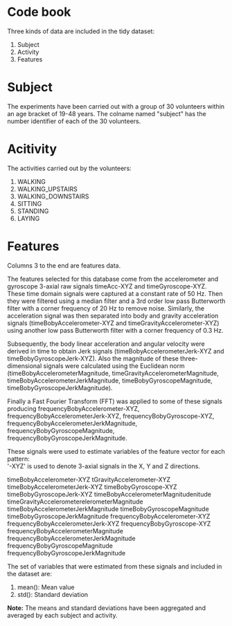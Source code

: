 Code book
=========
Three kinds of data are included in the tidy dataset:

1. Subject
2. Activity
3. Features


Subject
========
The experiments have been carried out with a group of 30 volunteers within an age bracket of 19-48 years. The colname named "subject" has the number identifier of each of the 30 volunteers.


Acitivity
==========
The activities carried out by the volunteers:

1. WALKING
2. WALKING_UPSTAIRS
3. WALKING_DOWNSTAIRS
4. SITTING
5. STANDING
6. LAYING


Features 
==========
Columns 3 to the end are features data.

The features selected for this database come from the accelerometer and gyroscope 3-axial raw signals timeAcc-XYZ and timeGyroscope-XYZ. These time domain signals were captured at a constant rate of 50 Hz. Then they were filtered using a median filter and a 3rd order low pass Butterworth filter with a corner frequency of 20 Hz to remove noise. Similarly, the acceleration signal was then separated into body and gravity acceleration signals (timeBobyAccelerometer-XYZ and timeGravityAccelerometer-XYZ) using another low pass Butterworth filter with a corner frequency of 0.3 Hz. 

Subsequently, the body linear acceleration and angular velocity were derived in time to obtain Jerk signals (timeBobyAccelerometerJerk-XYZ and timeBobyGyroscopeJerk-XYZ). Also the magnitude of these three-dimensional signals were calculated using the Euclidean norm (timeBobyAccelerometerMagnitude, timeGravityAccelerometerMagnitude, timeBobyAccelerometerJerkMagnitude, timeBobyGyroscopeMagnitude, timeBobyGyroscopeJerkMagnitude). 

Finally a Fast Fourier Transform (FFT) was applied to some of these signals producing frequencyBobyAccelerometer-XYZ, frequencyBobyAccelerometerJerk-XYZ, frequencyBobyGyroscope-XYZ, frequencyBobyAccelerometerJerkMagnitude, frequencyBobyGyroscopeMagnitude, frequencyBobyGyroscopeJerkMagnitude.  

These signals were used to estimate variables of the feature vector for each pattern:  
'-XYZ' is used to denote 3-axial signals in the X, Y and Z directions.

timeBobyAccelerometer-XYZ
tGravityAccelerometer-XYZ
timeBobyAccelerometerJerk-XYZ
timeBobyGyroscope-XYZ
timeBobyGyroscopeJerk-XYZ
timeBobyAccelerometerMagnitudenitude
timeGravityAccelerometerelerometerMagnitude
timeBobyAccelerometerJerkMagnitude
timeBobyGyroscopeMagnitude
timeBobyGyroscopeJerkMagnitude
frequencyBobyAccelerometer-XYZ
frequencyBobyAccelerometerJerk-XYZ
frequencyBobyGyroscope-XYZ
frequencyBobyAccelerometerMagnitude
frequencyBobyAccelerometerJerkMagnitude
frequencyBobyGyroscopeMagnitude
frequencyBobyGyroscopeJerkMagnitude

The set of variables that were estimated from these signals and included in the dataset are: 

1. mean(): Mean value
2. std(): Standard deviation

**Note:** 
The means and standard deviations have been aggregated and averaged by each subject and activity.
